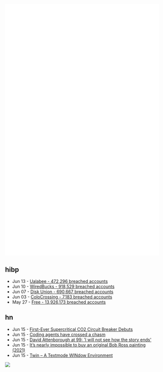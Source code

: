 ![Metrics](https://raw.githubusercontent.com/phixion/phixion/master/metrics.svg)

## hibp

<!--
for https://github.com/phixion/phixion/blob/main/.github/workflows/feeds.yml
-->
<!--START_SECTION:haveibeenpwnd-->
- Jun 13 - [Ualabee - 472,296 breached accounts](https://haveibeenpwned.com/Breach/Ualabee)
- Jun 10 - [WiredBucks - 918,529 breached accounts](https://haveibeenpwned.com/Breach/WiredBucks)
- Jun 07 - [Disk Union - 690,667 breached accounts](https://haveibeenpwned.com/Breach/DiskUnion)
- Jun 03 - [ColoCrossing - 7,183 breached accounts](https://haveibeenpwned.com/Breach/ColoCrossing)
- May 27 - [Free - 13,926,173 breached accounts](https://haveibeenpwned.com/Breach/FreeMobile)
<!--END_SECTION:haveibeenpwnd-->

## hn

<!--
for https://github.com/phixion/phixion/blob/main/.github/workflows/feeds.yml
-->
<!--START_SECTION:hn-->
- Jun 15 - [First-Ever Supercritical CO2 Circuit Breaker Debuts](https://spectrum.ieee.org/sf6-gas-replacement)
- Jun 15 - [Coding agents have crossed a chasm](https://blog.singleton.io/posts/2025-06-14-coding-agents-cross-a-chasm/)
- Jun 15 - [David Attenborough at 99: 'I will not see how the story ends'](https://www.thetimes.com/life-style/celebrity/article/david-attenborough-book-extract-age-99-lj3rd2fg7)
- Jun 15 - [It’s nearly impossible to buy an original Bob Ross painting (2021)](https://thehustle.co/why-its-nearly-impossible-to-buy-an-original-bob-ross-painting)
- Jun 15 - [Twin – A Textmode WINdow Environment](https://github.com/cosmos72/twin)
<!--END_SECTION:hn-->

<!--
for https://yhype.me
-->
![](https://hit.yhype.me/github/profile?user_id=13013670)

